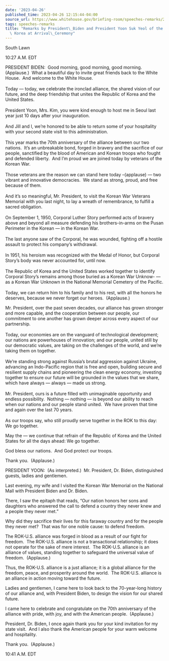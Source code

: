 ```yaml
---
date: '2023-04-26'
published_time: 2023-04-26 12:15:44-04:00
source_url: https://www.whitehouse.gov/briefing-room/speeches-remarks/2023/04/26/remarks-by-president-biden-and-president-yoon-suk-yeol-of-the-republic-of-korea-at-arrival-ceremony/
tags: speeches-remarks
title: "Remarks by President\_Biden and President Yoon Suk Yeol of the Republic of\
  \ Korea at Arrival\_Ceremony"
---
```

 
South Lawn

10:27 A.M. EDT

PRESIDENT BIDEN:  Good morning, good morning, good morning. 
(Applause.)  What a beautiful day to invite great friends back to the
White House.  And welcome to the White House.  
   
Today — today, we celebrate the ironclad alliance, the shared vision of
our future, and the deep friendship that unites the Republic of Korea
and the United States.  
   
President Yoon, Mrs. Kim, you were kind enough to host me in Seoul last
year just 10 days after your inauguration.  
   
And Jill and I, we’re honored to be able to return some of your
hospitality with your second state visit to this administration.  
   
This year marks the 70th anniversary of the alliance between our two
nations.  It’s an unbreakable bond, forged in bravery and the sacrifice
of our people, sanctified by the blood of American and Korean troops who
fought and defended liberty.  And I’m proud we are joined today by
veterans of the Korean War.  
   
Those veterans are the reason we can stand here today –(applause) — two
vibrant and innovative democracies.  We stand as strong, proud, and free
because of them.  
   
And it’s so meaningful, Mr. President, to visit the Korean War Veterans
Memorial with you last night, to lay a wreath of remembrance, to fulfill
a sacred obligation.  
   
On September 1, 1950, Corporal Luther Story performed acts of bravery
above and beyond all measure defending his brothers-in-arms on the Pusan
Perimeter in the Korean — in the Korean War.  
   
The last anyone saw of the Corporal, he was wounded, fighting off a
hostile assault to protect his company’s withdrawal.  
   
In 1951, his heroism was recognized with the Medal of Honor, but
Corporal Story’s body was never accounted for, until now.  
   
The Republic of Korea and the United States worked together to identify
Corporal Story’s remains among those buried as a Korean War Unknow- — as
a Korean War Unknown in the National Memorial Cemetery of the Pacific.  
   
Today, we can return him to his family and to his rest, with all the
honors he deserves, because we never forget our heroes.  (Applause.)

Mr. President, over the past seven decades, our alliance has grown
stronger and more capable, and the cooperation between our people, our
commitment to one another has grown deeper across every aspect of our
partnership.  
   
Today, our economies are on the vanguard of technological development;
our nations are powerhouses of innovation; and our people, united still
by our democratic values, are taking on the challenges of the world, and
we’re taking them on together.  
   
We’re standing strong against Russia’s brutal aggression against
Ukraine, advancing an Indo-Pacific region that is free and open,
building secure and resilient supply chains and pioneering the clean
energy economy, investing together to ensure our future will be grounded
in the values that we share, which have always — always — made us
strong.  
   
Mr. President, ours is a future filled with unimaginable opportunity and
endless possibility.  Nothing — nothing — is beyond our ability to reach
when our nations and our people stand united.  We have proven that time
and again over the last 70 years.  
   
As our troops say, who still proudly serve together in the ROK to this
day: We go together.

May the — we continue that refrain of the Republic of Korea and the
United States for all the days ahead: We go together.

God bless our nations.  And God protect our troops.

Thank you.  (Applause.)

PRESIDENT YOON:  (As interpreted.)  Mr. President, Dr. Biden,
distinguished guests, ladies and gentlemen.

Last evening, my wife and I visited the Korean War Memorial on the
National Mall with President Biden and Dr. Biden.

There, I saw the epitaph that reads, “Our nation honors her sons and
daughters who answered the call to defend a country they never knew and
a people they never met.”

Why did they sacrifice their lives for this faraway country and for the
people they never met?  That was for one noble cause: to defend freedom.

The ROK-U.S. alliance was forged in blood as a result of our fight for
freedom.  The ROK-U.S. alliance is not a transactional relationship; it
does not operate for the sake of mere interest.  The ROK-U.S. alliance
is an alliance of values, standing together to safeguard the universal
value of freedom.  (Applause.)

Thus, the ROK-U.S. alliance is a just alliance; it is a global alliance
for the freedom, peace, and prosperity around the world.  The ROK-U.S.
alliance is an alliance in action moving toward the future.

Ladies and gentlemen, I came here to look back to the 70-year-long
history of our alliance and, with President Biden, to design the vision
for our shared future.

I came here to celebrate and congratulate on the 70th anniversary of the
alliance with pride, with joy, and with the American people. 
(Applause.)

President, Dr. Biden, I once again thank you for your kind invitation
for my state visit.  And I also thank the American people for your warm
welcome and hospitality.

Thank you.  (Applause.)

10:41 A.M. EDT
